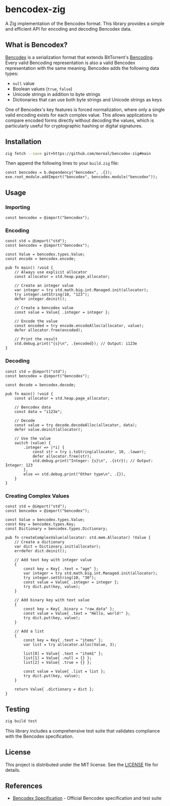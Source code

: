 # bencodex-zig

A Zig implementation of the Bencodex format. This library provides a simple and efficient API for encoding and decoding Bencodex data.

## What is Bencodex?

[Bencodex](https://github.com/planetarium/bencodex) is a serialization format that extends BitTorrent's [Bencoding](http://www.bittorrent.org/beps/bep_0003.html#bencoding). Every valid Bencoding representation is also a valid Bencodex representation with the same meaning. Bencodex adds the following data types:

- `null` value
- Boolean values (`true`, `false`)
- Unicode strings in addition to byte strings
- Dictionaries that can use both byte strings and Unicode strings as keys

One of Bencodex's key features is forced normalization, where only a single valid encoding exists for each complex value. This allows applications to compare encoded forms directly without decoding the values, which is particularly useful for cryptographic hashing or digital signatures.

## Installation

```bash
zig fetch --save git+https://github.com/moreal/bencodex-zig#main
```

Then append the following lines to your `build.zig` file:

```zig
const bencodex = b.dependency("bencodex", .{});
exe.root_module.addImport("bencodex", bencodex.module("bencodex"));
```

## Usage

### Importing

```zig
const bencodex = @import("bencodex");
```

### Encoding

```zig
const std = @import("std");
const bencodex = @import("bencodex");

const Value = bencodex.types.Value;
const encode = bencodex.encode;

pub fn main() !void {
    // Always use explicit allocator
    const allocator = std.heap.page_allocator;
    
    // Create an integer value
    var integer = try std.math.big.int.Managed.init(allocator);
    try integer.setString(10, "123");
    defer integer.deinit();

    // Create a bencodex value
    const value = Value{ .integer = integer };
    
    // Encode the value
    const encoded = try encode.encodeAlloc(allocator, value);
    defer allocator.free(encoded);
    
    // Print the result
    std.debug.print("{s}\n", .{encoded}); // Output: i123e
}
```

### Decoding

```zig
const std = @import("std");
const bencodex = @import("bencodex");

const decode = bencodex.decode;

pub fn main() !void {
    const allocator = std.heap.page_allocator;
    
    // Bencodex data
    const data = "i123e";
    
    // Decode
    const value = try decode.decodeAlloc(allocator, data);
    defer value.deinit(allocator);
    
    // Use the value
    switch (value) {
        .integer => |*i| {
            const str = try i.toString(allocator, 10, .lower);
            defer allocator.free(str);
            std.debug.print("Integer: {s}\n", .{str}); // Output: Integer: 123
        },
        else => std.debug.print("Other type\n", .{}),
    }
}
```

### Creating Complex Values

```zig
const std = @import("std");
const bencodex = @import("bencodex");

const Value = bencodex.types.Value;
const Key = bencodex.types.Key;
const Dictionary = bencodex.types.Dictionary;

pub fn createComplexValue(allocator: std.mem.Allocator) !Value {
    // Create a dictionary
    var dict = Dictionary.init(allocator);
    errdefer dict.deinit();
    
    // Add text key with integer value
    {
        const key = Key{ .text = "age" };
        var integer = try std.math.big.int.Managed.init(allocator);
        try integer.setString(10, "30");
        const value = Value{ .integer = integer };
        try dict.put(key, value);
    }
    
    // Add binary key with text value
    {
        const key = Key{ .binary = "raw_data" };
        const value = Value{ .text = "Hello, world!" };
        try dict.put(key, value);
    }
    
    // Add a list
    {
        const key = Key{ .text = "items" };
        var list = try allocator.alloc(Value, 3);
        
        list[0] = Value{ .text = "item1" };
        list[1] = Value{ .null = {} };
        list[2] = Value{ .true = {} };
        
        const value = Value{ .list = list };
        try dict.put(key, value);
    }
    
    return Value{ .dictionary = dict };
}
```

## Testing

```bash
zig build test
```

This library includes a comprehensive test suite that validates compliance with the Bencodex specification.

## License

This project is distributed under the MIT license. See the [LICENSE](./LICENSE) file for details.

## References

- [Bencodex Specification](https://github.com/planetarium/bencodex) - Official Bencodex specification and test suite
